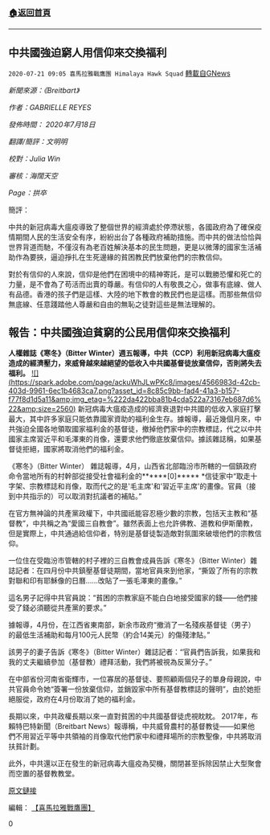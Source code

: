 ###  [:house:返回首頁](https://github.com/ourhimalayas/txt)
---

## 中共國強迫窮人用信仰來交換福利
`2020-07-21 09:05 喜馬拉雅戰鷹團 Himalaya Hawk Squad` [轉載自GNews](https://gnews.org/zh-hant/271445/)

*新聞來源：《Breitbart》*

*作者：GABRIELLE REYES*

*發佈時間： 2020年7月18日*

*翻譯/簡評：文明明*

*校對：Julia Win*

*審核：海闊天空*

*Page：拱卒*

簡評：

中共的新冠病毒大瘟疫導致了整個世界的經濟處於停滯狀態，各國政府為了確保疫情期間人民的生活安全有序，紛紛出台了各種政府補助措施。而中共的做法恰恰與世界背道而馳，不僅沒有為老百姓解決基本的民生問題，更是以微薄的國家生活補助作為要挾，逼迫掙扎在生死邊緣的貧困教民們放棄他們的宗教信仰。

對於有信仰的人來說，信仰是他們在困境中的精神寄託，是可以戰勝恐懼和死亡的力量，是不會為了苟活而出賣的尊嚴。有信仰的人有敬畏之心，做事有底線、做人有品德。香港的孩子們是這樣、大陸的地下教會的教民們也是這樣。而那些無信仰無底線、任意踐踏他人尊嚴和自由的無恥之徒對這些是無法理解的。



##  **報告：中共國強迫貧窮的公民用信仰來交換福利** 



**人權雜誌《寒冬》（Bitter Winter）週五報導，中共（CCP）利用新冠病毒大瘟疫造成的經濟壓力，來威脅越來越絕望的低收入中共國基督徒放棄信仰，否則將失去福利。**
 [!\[\](https://spark.adobe.com/page/ackuWhJLwPKc8/images/4566983d-42cb-403d-9961-6ec1b4683ca7.png?asset_id=8c85c9bb-fad4-41a3-b157-f77f8d1d5a11&amp;img_etag=%222da422bba81b4cda522a73167eb687d6%22&amp;size=2560)](https://spark.adobe.com/page/ackuWhJLwPKc8/images/4566983d-42cb-403d-9961-6ec1b4683ca7.png?asset_id=8c85c9bb-fad4-41a3-b157-f77f8d1d5a11&amp;img_etag=%222da422bba81b4cda522a73167eb687d6%22&amp;size=1024) 
新冠病毒大瘟疫造成的經濟衰退對中共國的低收入家庭打擊最大，其中許多家庭只能依靠國家資助的福利金生存。據報導，最近幾個月來，中共強迫全國各地領取國家福利金的基督徒，撤掉他們家中的宗教標誌，代之以中共國家主席習近平和毛澤東的肖像，還要求他們徹底放棄信仰。據該雜誌稱，如果基督徒拒絕，國家將取消他們的福利金。

《寒冬》（Bitter Winter） 雜誌報導，4月，山西省北部臨汾市所轄的一個鎮政府命令當地所有的村幹部從接受社會福利金的\*\*\*\*\*\*[0]\*\*\*\*\* \*信徒家中“取走十字架、宗教標誌和肖像，取而代之的是'毛主席'和'習近平主席'的畫像。官員（接到中共指示的）可以取消對抗議者的補貼。”

在官方無神論的共產黨政權下，中共國祇能容忍極少數的宗教，包括天主教和“基督教”，中共稱之為“愛國三自教會”。雖然表面上也允許佛教、道教和伊斯蘭教，但是實際上，中共通過給信仰者，特別是基督徒製造敵對氛圍來破壞他們的宗教信仰。

一位住在受臨汾市管轄的村子裡的三自教會成員告訴《寒冬》（Bitter Winter）雜誌記者：在四月份中共鎮壓基督徒期間，當地官員來到他家，“撕毀了所有的宗教對聯和印有耶穌像的日曆……改貼了一張毛澤東的畫像。”

這名男子記得中共官員說：“貧困的宗教家庭不能白白地接受國家的錢——他們接受了錢必須聽從共產黨的要求。”

據報導，4月份，在江西省東南部，新余市政府“撤消了一名殘疾基督徒（男子）的最低生活補助和每月100元人民幣（約合14美元）的傷殘津貼。”

該男子的妻子告訴《寒冬》（Bitter Winter）雜誌記者：“官員們告訴我，如果我和我的丈夫繼續參加（基督教）禮拜活動，我們將被視為反黨分子。”

在中部省份河南省衛輝市，一位寡居的基督徒、要照顧兩個兒子的單身母親說，中共官員命令她“簽署一份放棄信仰，並銷毀家中所有基督教標誌的聲明”，由於她拒絕服從，政府在4月份取消了她的福利金。

長期以來，中共政權長期以來一直對貧困的中共國基督徒虎視眈眈。 2017年，布賴特巴特新聞（Breitbart News）報導稱，中共威脅農村的基督教徒——如果他們不用習近平等中共領袖的肖像取代他們家中和禮拜場所的宗教聖像，中共將取消扶貧計劃。

此外，中共還以正在發生的新冠病毒大瘟疫為契機，關閉甚至拆除因禁止大型聚會而空置的基督教教堂。

[原文鏈接](https://www.breitbart.com/asia/2020/07/18/report-china-forcing-poor-citizens-to-trade-faith-for-welfare-checks/)

編輯： [【喜馬拉雅戰鷹團】](https://spark.adobe.com/page/ackuWhJLwPKc8/)
 
0
